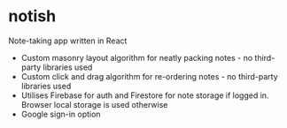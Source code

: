 # notish
Note-taking app written in React
- Custom masonry layout algorithm for neatly packing notes - no third-party libraries used
- Custom click and drag algorithm for re-ordering notes - no third-party libraries used
- Utilises Firebase for auth and Firestore for note storage if logged in. Browser local storage is used otherwise
- Google sign-in option
